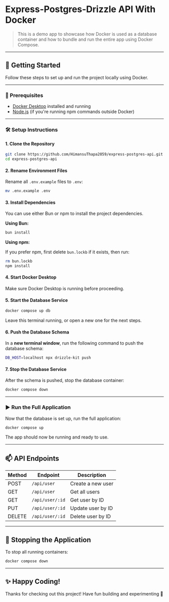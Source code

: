 # Express-Postgres-Drizzle API With Docker

> This is a demo app to showcase how Docker is used as a database container and how to bundle and run the entire app using Docker Compose.

---

## 🚀 Getting Started

Follow these steps to set up and run the project locally using Docker.

---

### 🧾 Prerequisites

- [Docker Desktop](https://www.docker.com/products/docker-desktop) installed and running
- [Node.js](https://nodejs.org/) (if you're running npm commands outside Docker)

---

### 🛠️ Setup Instructions

#### 1. Clone the Repository

```bash
git clone https://github.com/HimansuThapa2059/express-postgres-api.git
cd express-postgres-api
```

#### 2. Rename Environment Files

Rename all `.env.example` files to `.env`:

```bash
mv .env.example .env
```

#### 3. Install Dependencies

You can use either Bun or npm to install the project dependencies.

**Using Bun:**

```bash
bun install
```

**Using npm:**

If you prefer npm, first delete `bun.lockb` if it exists, then run:

```bash
rm bun.lockb
npm install
```

#### 4. Start Docker Desktop

Make sure Docker Desktop is running before proceeding.

#### 5. Start the Database Service

```bash
docker compose up db
```

Leave this terminal running, or open a new one for the next steps.

#### 6. Push the Database Schema

In a **new terminal window**, run the following command to push the database schema:

```bash
DB_HOST=localhost npx drizzle-kit push
```

#### 7. Stop the Database Service

After the schema is pushed, stop the database container:

```bash
docker compose down
```

---

### ▶️ Run the Full Application

Now that the database is set up, run the full application:

```bash
docker compose up
```

The app should now be running and ready to use.

---

## 📫 API Endpoints

| Method | Endpoint        | Description       |
| ------ | --------------- | ----------------- |
| POST   | `/api/user`     | Create a new user |
| GET    | `/api/user`     | Get all users     |
| GET    | `/api/user/:id` | Get user by ID    |
| PUT    | `/api/user/:id` | Update user by ID |
| DELETE | `/api/user/:id` | Delete user by ID |

---

## 🧼 Stopping the Application

To stop all running containers:

```bash
docker compose down
```

---

## ✨ Happy Coding!

Thanks for checking out this project! Have fun building and experimenting 🚀
